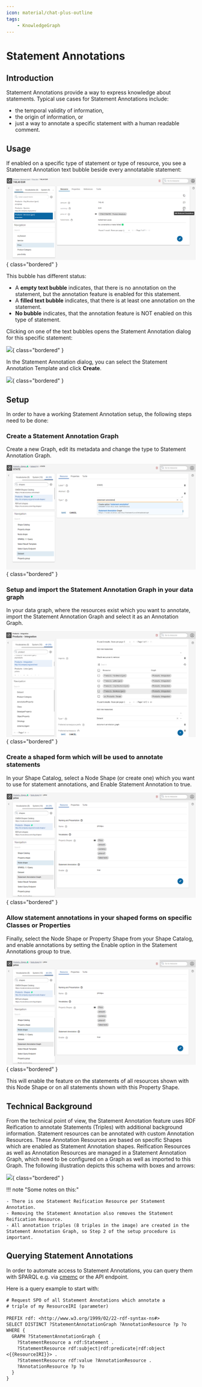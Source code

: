 ```yaml
---
icon: material/chat-plus-outline
tags:
    - KnowledgeGraph
---
```

# Statement Annotations

## Introduction

Statement Annotations provide a way to express knowledge about statements. Typical use cases for Statement Annotations include:

-   the temporal validity of information,
-   the origin of information, or
-   just a way to annotate a specific statement with a human readable comment.

## Usage

If enabled on a specific type of statement or type of resource, you see a Statement Annotation text bubble beside every annotatable statement:

![](statementannotationoveriew.png){ class="bordered" }

This bubble has different status:

-   A **empty text bubble** indicates, that there is no annotation on the statement, but the annotation feature is enabled for this statement.
-   A **filled text bubble** indicates, that there is at least one annotation on the statement.
-   **No bubble** indicates, that the annotation feature is NOT enabled on this type of statement.

Clicking on one of the text bubbles opens the Statement Annotation dialog for this specific statement:

![](./createstatementannotations.png){ class="bordered" }

In the Statement Annotation dialog, you can select the Statement Annotation Template and click **Create**.

![](./statementedit.png){ class="bordered" }

## Setup

In order to have a working Statement Annotation setup, the following steps need to be done:

### Create a Statement Annotation Graph

Create a new Graph, edit its metadata and change the type to Statement Annotation Graph.

![](statementannotation.png){ class="bordered" }

### Setup and import the Statement Annotation Graph in your data graph

In your data graph, where the resources exist which you want to annotate, import the Statement Annotation Graph and select it as an Annotation Graph.

![](annotations.png){ class="bordered" }

### Create a shaped form which will be used to annotate statements

In your Shape Catalog, select a Node Shape (or create one) which you want to use for statement annotations, and Enable Statement Annotation to true.

![](setannotations.png){ class="bordered" }

### Allow statement annotations in your shaped forms on specific Classes or Properties

Finally, select the Node Shape or Property Shape from your Shape Catalog, and enable annotations by setting the Enable option in the Statement Annotations group to true.

![](setannotations.png){ class="bordered" }

This will enable the feature on the statements of all resources shown with this Node Shape or on all statements shown with this Property Shape.

## Technical Background

From the technical point of view, the Statement Annotation feature uses RDF Reification to annotate Statements (Triples) with additional background information.
Statement resources can be annotated with custom Annotation Resources.
These Annotation Resources are based on specific Shapes which are enabled as Statement Annotation shapes.
Reification Resources as well as Annotation Resources are managed in a Statement Annotation Graph, which need to be configured on a Graph as well as imported to this Graph.
The following illustration depicts this schema with boxes and arrows:

![](20-10-StatementAnnotationSchema.png){ class="bordered" }

!!! note "Some notes on this:"

    - There is one Statement Reification Resource per Statement Annotation.
    - Removing the Statement Annotation also removes the Statement Reification Resource.
    - All annotation triples (8 triples in the image) are created in the Statement Annotation Graph, so Step 2 of the setup procedure is important.

## Querying Statement Annotations

In order to automate access to Statement Annotations, you can query them with SPARQL e.g. via [cmemc](../../automate/cmemc-command-line-interface/) or the API endpoint.

Here is a query example to start with:

```sparql
# Request SPO of all Statement Annotations which annotate a
# triple of my ResourceIRI (parameter)

PREFIX rdf: <http://www.w3.org/1999/02/22-rdf-syntax-ns#>
SELECT DISTINCT ?StatementAnnotationGraph ?AnnotationResource ?p ?o
WHERE {
  GRAPH ?StatementAnnotationGraph {
    ?StatementResource a rdf:Statement .
    ?StatementResource rdf:subject|rdf:predicate|rdf:object <{{ResourceIRI}}> .
    ?StatementResource rdf:value ?AnnotationResource .
    ?AnnotationResource ?p ?o
  }
}
```
